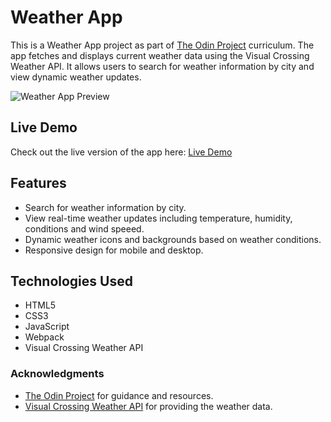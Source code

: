 # Weather App

This is a Weather App project as part of [The Odin Project](https://www.theodinproject.com) curriculum. The app fetches and displays current weather data using the Visual Crossing Weather API. It allows users to search for weather information by city and view dynamic weather updates.

![Weather App Preview](./Weather-app.jpg)

## Live Demo
Check out the live version of the app here:
[Live Demo](https://xxemat20xx.github.io/OdinProject--WeatherApp/)

## Features
- Search for weather information by city.
- View real-time weather updates including temperature, humidity, conditions and wind speeed.
- Dynamic weather icons and backgrounds based on weather conditions.
- Responsive design for mobile and desktop.

## Technologies Used
- HTML5
- CSS3
- JavaScript 
- Webpack
- Visual Crossing Weather API

### Acknowledgments
- [The Odin Project](https://www.theodinproject.com) for guidance and resources.
- [Visual Crossing Weather API](https://www.visualcrossing.com) for providing the weather data.

